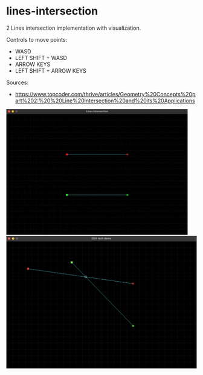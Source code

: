 # lines-intersection
2 Lines intersection implementation with visualization.

Controls to move points:
  - WASD
  - LEFT SHIFT + WASD
  - ARROW KEYS
  - LEFT SHIFT + ARROW KEYS

Sources:
  - https://www.topcoder.com/thrive/articles/Geometry%20Concepts%20part%202:%20%20Line%20Intersection%20and%20its%20Applications

<img src="img/lines_intersection.gif" alt="animated" />
<img src="img/lines_intersection.png"/>
